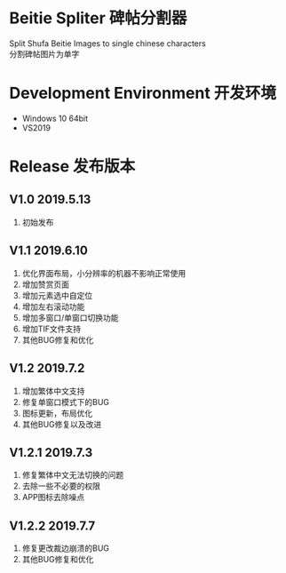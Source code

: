 # Beitie Spliter 碑帖分割器
Split Shufa Beitie Images to single chinese characters <br/>
分割碑帖图片为单字

# Development Environment 开发环境
* Windows 10 64bit
* VS2019

# Release 发布版本
## V1.0 2019.5.13
1. 初始发布

## V1.1 2019.6.10
1. 优化界面布局，小分辨率的机器不影响正常使用<br>
2. 增加赞赏页面<br/>
3. 增加元素选中自定位<br/>
4. 增加左右滚动功能<br/>
5. 增加多窗口/单窗口切换功能<br/>
6. 增加TIF文件支持<br/>
7. 其他BUG修复和优化<br/>

## V1.2 2019.7.2
1. 增加繁体中文支持<br/>
2. 修复单窗口模式下的BUG<br/>
3. 图标更新，布局优化<br/>
4. 其他BUG修复以及改进<br/>

## V1.2.1 2019.7.3
1. 修复繁体中文无法切换的问题<br/>
2. 去除一些不必要的权限<br/>
3. APP图标去除噪点<br/> 

## V1.2.2 2019.7.7
1. 修复更改裁边崩溃的BUG
2. 其他BUG修复和优化
